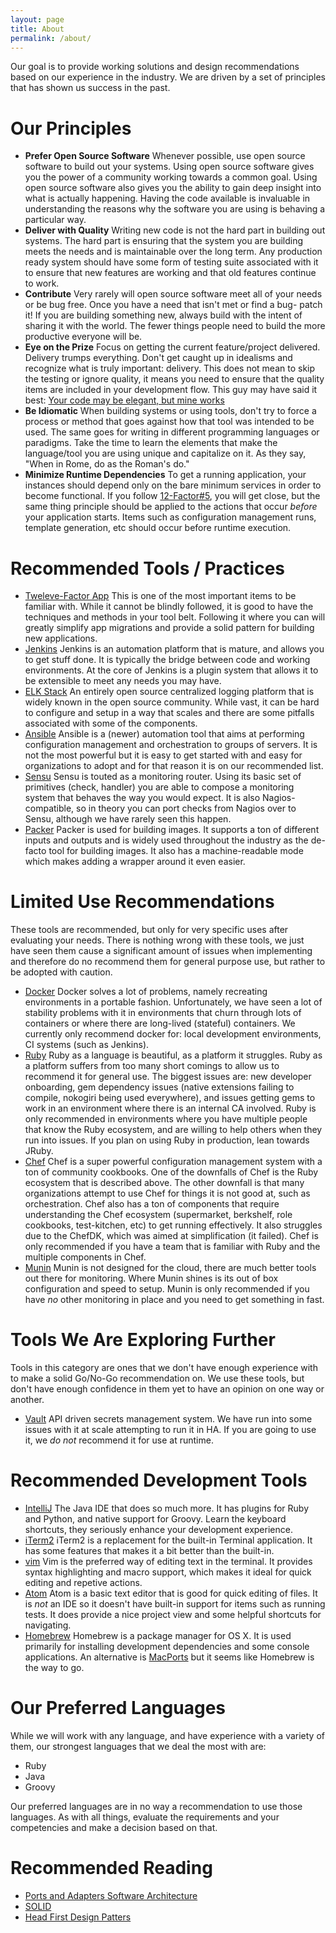 ```yaml
---
layout: page
title: About
permalink: /about/
---
```


Our goal is to provide  working solutions and design recommendations based on our experience in the industry.  We are driven by a set of principles that has shown us success in the past.

# Our Principles
- **Prefer Open Source Software** Whenever possible, use open source software to build out your systems.  Using open source software gives you the power of a community working towards a common goal.  Using open source software also gives you the ability to gain deep insight into what is actually happening.  Having the code available is invaluable in understanding the reasons why the software you are using is behaving a particular way.
- **Deliver with Quality**  Writing new code is not the hard part in building out systems.  The hard part is ensuring that the system you are building meets the needs and is maintainable over the long term.  Any production ready system should have some form of testing suite associated with it to ensure that new features are working and that old features continue to work.
- **Contribute**  Very rarely will open source software meet all of your needs or be bug free.  Once you have a need that isn't met or find a bug- patch it!  If you are building something new, always build with the intent of sharing it with the world.  The fewer things people need to build the more productive everyone will be.
- **Eye on the Prize**  Focus on getting the current feature/project delivered.  Delivery trumps everything.  Don't get caught up in idealisms and recognize what is truly important: delivery.  This does not mean to skip the testing or ignore quality, it means you need to ensure that the quality items are included in your development flow.  This guy may have said it best: [Your code may be elegant, but mine works](https://omniti.com/seeds/your-code-may-be-elegant)
- **Be Idiomatic**  When building systems or using tools, don't try to force a process or method that goes against how that tool was intended to be used.  The same goes for writing in different programming languages or paradigms.  Take the time to learn the elements that make the language/tool you are using unique and capitalize on it.  As they say, "When in Rome, do as the Roman's do."
- **Minimize Runtime Dependencies**  To get a running application, your instances should depend only on the bare minimum services in order to become functional.  If you follow [12-Factor#5](https://12factor.net/build-release-run), you will get close, but the same thing principle should be applied to the actions that occur *before* your application starts.  Items such as configuration management runs, template generation, etc should occur before runtime execution.

# Recommended Tools / Practices
- [Tweleve-Factor App](https://12factor.net/) This is one of the most important items to be familiar with.  While it cannot be blindly followed, it is good to have the techniques and methods in your tool belt.  Following it where you can will greatly simplify app migrations and provide a solid pattern for building new applications.
- [Jenkins](https://jenkins.io/) Jenkins is an automation platform that is mature, and allows you to get stuff done.  It is typically the bridge between code and working environments.  At the core of Jenkins is a plugin system that allows it to be extensible to meet any needs you may have.
- [ELK Stack](https://www.elastic.co/webinars/introduction-elk-stack)  An entirely open source centralized logging platform that is widely known in the open source community.  While vast, it can be hard to configure and setup in a way that scales and there are some pitfalls associated with some of the components.
- [Ansible](https://www.ansible.com/)  Ansible is a (newer) automation tool that aims at performing configuration management and orchestration to groups of servers.  It is not the most powerful but it is easy to get started with and easy for organizations to adopt and for that reason it is on our recommended list.
- [Sensu](https://sensuapp.org/)  Sensu is touted as a monitoring router.  Using its basic set of primitives (check, handler) you are able to compose a monitoring system that behaves the way you would expect.  It is also Nagios-compatible, so in theory you can port checks from Nagios over to Sensu, although we have rarely seen this happen.
- [Packer](https://www.packer.io/)  Packer is used for building images.  It supports a ton of different inputs and outputs and is widely used throughout the industry as the de-facto tool for building images.  It also has a machine-readable mode which makes adding a wrapper around it even easier.

# Limited Use Recommendations
These tools are recommended, but only for very specific uses after evaluating your needs.  There is nothing wrong with these tools, we just have seen them cause a significant amount of issues when implementing and therefore do no recommend them for general purpose use, but rather to be adopted with caution.
- [Docker](https://www.docker.com/)  Docker solves a lot of problems, namely recreating environments in a portable fashion.  Unfortunately, we have seen a lot of stability problems with it in environments that churn through lots of containers or where there are long-lived (stateful) containers.  We currently only recommend docker for: local development environments, CI systems (such as Jenkins).
- [Ruby](https://www.ruby-lang.org/en/)  Ruby as a language is beautiful, as a platform it struggles.  Ruby as a platform suffers from too many short comings to allow us to recommend it for general use.  The biggest issues are: new developer onboarding, gem dependency issues (native extensions failing to compile, nokogiri being used everywhere), and issues getting gems to work in an environment where there is an internal CA involved.  Ruby is only recommended in environments where you have multiple people that know the Ruby ecosystem, and are willing to help others when they run into issues.  If you plan on using Ruby in production, lean towards JRuby.
- [Chef](https://www.chef.io/chef/)  Chef is a super powerful configuration management system with a ton of community cookbooks.  One of the downfalls of Chef is the Ruby ecosystem that is described above.  The other downfall is that many organizations attempt to use Chef for things it is not good at, such as orchestration.  Chef also has a ton of components that require understanding the Chef ecosystem (supermarket, berkshelf, role cookbooks, test-kitchen, etc) to get running effectively.  It also struggles due to the ChefDK, which was aimed at simplification (it failed).  Chef is only recommended if you have a team that is familiar with Ruby and the multiple components in Chef.
- [Munin](http://munin-monitoring.org/)  Munin is not designed for the cloud, there are much better tools out there for monitoring.  Where Munin shines is its out of box configuration and speed to setup.  Munin is only recommended if you have *no* other monitoring in place and you need to get something in fast.

# Tools We Are Exploring Further
Tools in this category are ones that we don't have enough experience with to make a solid Go/No-Go recommendation on.  We use these tools, but don't have enough confidence in them yet to have an opinion on one way or another.
- [Vault](https://github.com/hashicorp/vault)  API driven secrets management system.  We have run into some issues with it at scale attempting to run it in HA.  If you are going to use it, we *do not* recommend it for use at runtime.

# Recommended Development Tools
- [IntelliJ](https://www.jetbrains.com/idea/) The Java IDE that does so much more.  It has plugins for Ruby and Python, and native support for Groovy.  Learn the keyboard shortcuts, they seriously enhance your development experience.
- [iTerm2](https://www.iterm2.com/) iTerm2 is a replacement for the built-in Terminal application.  It has some features that makes it a bit better than the built-in.
- [vim](http://www.vim.org/)  Vim is the preferred way of editing text in the terminal.  It provides syntax highlighting and macro support, which makes it ideal for quick editing and repetive actions.
- [Atom](https://atom.io/)  Atom is a basic text editor that is good for quick editing of files.  It is *not* an IDE so it doesn't have built-in support for items such as running tests.  It does provide a nice project view and some helpful shortcuts for navigating.
- [Homebrew](http://brew.sh/)  Homebrew is a package manager for OS X.  It is used primarily for installing development dependencies and some console applications.  An alternative is [MacPorts](https://www.macports.org/) but it seems like Homebrew is the way to go.

# Our Preferred Languages
While we will work with any language, and have experience with a variety of them, our strongest languages that we deal the most with are:

- Ruby
- Java
- Groovy

Our preferred languages are in no way a recommendation to use those languages.  As with all things, evaluate the requirements and your competencies and make a decision based on that.

# Recommended Reading
- [Ports and Adapters Software Architecture](https://spin.atomicobject.com/2013/02/23/ports-adapters-software-architecture/)
- [SOLID](https://en.wikipedia.org/wiki/SOLID_(object-oriented_design))
- [Head First Design Patters](http://shop.oreilly.com/product/9780596007126.do)

